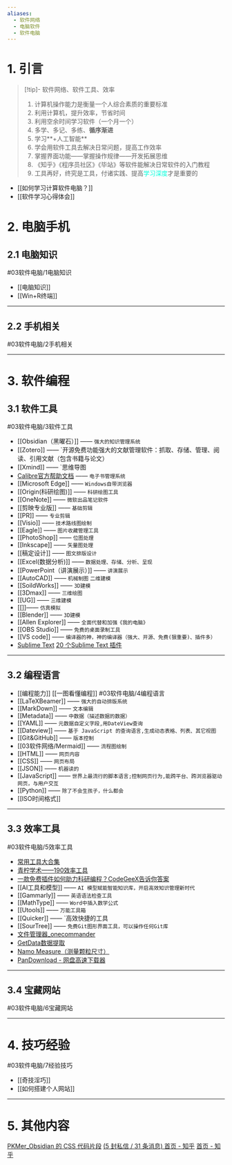 ```yaml
---
aliases:
  - 软件网络
  - 电脑软件
  - 软件电脑
---
```

# 1. 引言 
> [!tip]- 软件网络、软件工具、效率
> 1. 计算机操作能力是衡量一个人综合素质的重要标准
> 2. 利用计算机，提升效率，节省时间
> 3. 利用空余时间学习软件（一个月一个）
> 4. 多学、多记、多练、**循序渐进**
> 5. 学习**+人工智能**
> 6. 学会用软件工具去解决日常问题，提高工作效率
> 7.  掌握界面功能——掌握操作规律——开发拓展思维
> 8. 《知乎》《程序员社区》《毕站》等软件能解决日常软件的入门教程
> 9. 工具再好，终究是工具，付诸实践、提高<font color="#00ffdc">学习深度</font>才是重要的 
- [[如何学习计算软件电脑？]]
- [[软件学习心得体会]]
# 2. 电脑手机 
## 2.1 电脑知识 
#03软件电脑/1电脑知识
- [[电脑知识]]
- [[Win+R终端]]
---
## 2.2 手机相关 
#03软件电脑/2手机相关 


---
# 3. 软件编程
## 3.1 软件工具 
#03软件电脑/3软件工具 
- [[Obsidian（黑曜石）]] —— `强大的知识管理系统`
- [[Zotero]] —— `开源免费功能强大的文献管理软件：抓取、存储、管理、阅读、引用文献（包含书籍与论文）
-  [[Xmind]] —— `思维导图
- [Calibre官方帮助文档](https://manual.calibre-ebook.com/zh_CN/index.html) —— `电子书管理系统`
- [[Microsoft Edge]] —— `Windows自带浏览器  `
- [[Origin(科研绘图)]] —— `科研绘图工具`
- [[OneNote]] —— `微软出品笔记软件 `
- [[剪映专业版]] —— `基础剪辑` 
- [[PR]] —— `专业剪辑`
- [[Visio]] —— `技术路线图绘制`
- [[Eagle]] —— `图片收藏管理工具`
- [[PhotoShop]] —— `位图处理`
- [[Inkscape]] —— `矢量图处理`
- [[稿定设计]] —— `图文排版设计`
- [[Excel(数据分析)]] —— `数据处理、存储、分析、呈现`
- [[PowerPoint（讲演展示）]] —— `讲演展示`
- [[AutoCAD]] —— `机械制图` `二维建模 `
- [[SoildWorks]] —— `3D建模`     
- [[3Dmax]] —— `三维绘图`
- [[UG]] —— `三维建模`
- [[]]—— `仿真模拟`
- [[Blender]] —— `3D建模`
- [[Allen Explorer]] —— `全面代替和加强《我的电脑》`
- [[OBS Studio]] —— `免费的桌面录制工具`
- [[VS code]] —— `编译器的神，神的编译器（强大、开源、免费(狠重要)、插件多）`
- [Sublime Text](https://www.sublimetext.com/)  [20 个Sublime Text 插件](https://www.cnblogs.com/wangluochong/p/14843592.html)
---
## 3.2 编程语言
- [[编程能力]] [[一图看懂编程]]
#03软件电脑/4编程语言 
- [[LaTeXBeamer]] —— `强大的自动排版系统`
- [[MarkDown]] —— `文本编辑`
- [[Metadata]] —— `中数据（描述数据的数据）`
- [[YAML]] —— `元数据自定义字段,用DateView查询`
- [[Dateview]] —— `基于 JavaScript 的查询语言,生成动态表格、列表、其它视图`
- [[Git&GitHub]] —— `版本控制`
- [[03软件网络/Mermaid]] —— `流程图绘制`
- [[HTML]] —— `网页内容`
- [[CSS]] —— `网页布局`
- [[JSON]] —— `机器读的`
- [[JavaScript]] —— `世界上最流行的脚本语言;控制网页行为,能跨平台、跨浏览器驱动网页，与用户交互` 
- [[Python]] —— `除了不会生孩子，什么都会`
- [[ISO时间格式]]
---
## 3.3 效率工具 
#03软件电脑/5效率工具 
- [常用工具大合集](https://mp.weixin.qq.com/s/tMZU2h92hhn_DRAqejV1_A)
-  [青柠学术——190效率工具](https://mp.weixin.qq.com/mp/appmsgalbum?action=getalbum&__biz=MzAxNzgyMDg0MQ==&scene=23&album_id=1363966991807381504&count=3#wechat_redirect)
-  [一款免费插件如何助力科研编程？CodeGeeX告诉你答案](https://mp.weixin.qq.com/s/2slqIjTBvyBDlrp3XXT_Zw)
- [[AI工具和模型]] —— `AI 模型赋能智能知识库，开启高效知识管理新时代`
- [[Gammarly]] —— `英语语法检查工具`
- [[MathType]] —— `Word中插入数学公式`
- [[Utools]] —— `万能工具箱`
- [[Quicker]] —— `高效快捷的工具
- [[SourTree]] —— `免费Git图形界面工具，可以操作任何Git库`
- [文件管理器_onecommander](https://blog.csdn.net/zsssss333/article/details/130052196)
- [GetData数据提取](https://blog.csdn.net/m0_49384451/article/details/125965738)
- [Namo Measure（测量颗粒尺寸）](https://v.douyin.com/id7vmHeY/)
- [PanDownload - 网盘高速下载器](https://pandownload.net/)
---
## 3.4 宝藏网站 
#03软件电脑/6宝藏网站


---

# 4. 技巧经验 
#03软件电脑/7经验技巧 
- [[奇技淫巧]]
- [[如何搭建个人网站]]
---

# 5. 其他内容 
[PKMer_Obsidian 的 CSS 代码片段](https://pkmer.cn/Pkmer-Docs/10-obsidian/obsidian%E5%A4%96%E8%A7%82/obsidian%E7%9A%84css%E4%BB%A3%E7%A0%81%E7%89%87%E6%AE%B5/)
[(5 封私信 / 31 条消息) 首页 - 知乎](https://www.zhihu.com/)
[首页 - 知乎](https://www.zhihu.com/)
